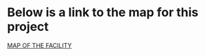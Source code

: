 
<h1> Below is a link to the map for this project</h1>
<a href="https://docs.google.com/spreadsheets/d/1pZU969GZLFnf7reKd0gCQ-JgEz56-y2kjwhO25352CA/edit?usp=sharing">MAP OF THE FACILITY</a>